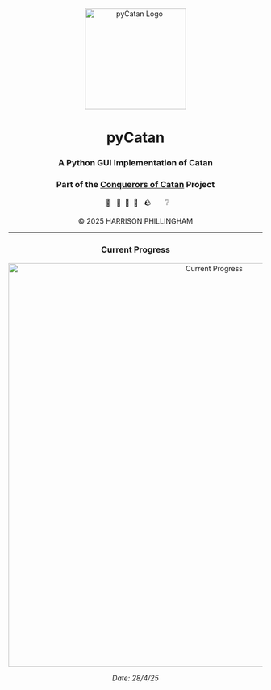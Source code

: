 &nbsp;
<div align="center">

<img src="assets/icon/rounded.png" alt="pyCatan Logo" width="200"/>

# pyCatan

### A Python GUI Implementation of Catan

### Part of the <a href="https://github.com/Harry55494/Conquerors-of-Catan">Conquerors of Catan</a> Project


&nbsp; 🌾 &nbsp; 🌲&nbsp; 🐑&nbsp; 🧱 &nbsp; 🪨  &nbsp; &nbsp; &nbsp; ❔

© 2025 HARRISON PHILLINGHAM

---

### Current Progress

<img src="assets/demo/cur_progress.png" alt="Current Progress" width="800"/>

_Date: 28/4/25_

</div>
